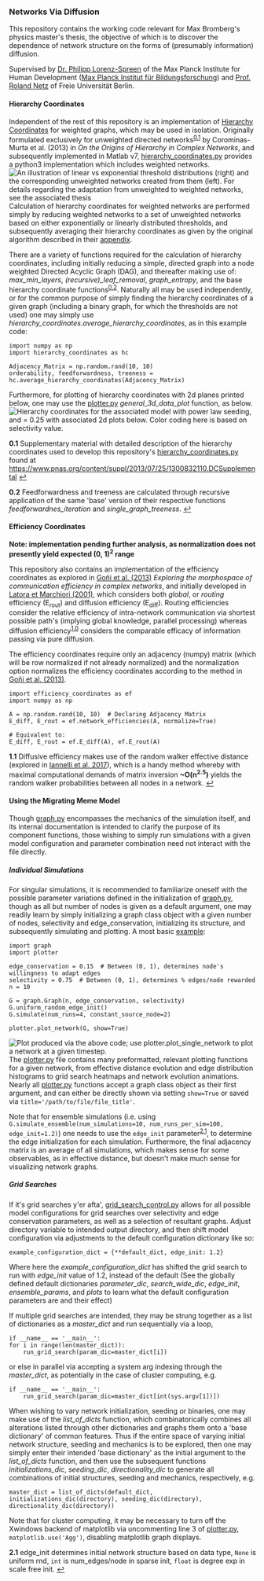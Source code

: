 ### Networks Via Diffusion

This repository contains the working code relevant for Max Bromberg's physics master's thesis, the objective of which is to discover the dependence of network structure on the forms of (presumably information) diffusion. 

Supervised by [Dr. Philipp Lorenz-Spreen][1] of the Max Planck Institute for Human Development ([Max Planck Institut für Bildungsforschung][2]) and [Prof. Roland Netz][3] of Freie Universität Berlin.

<!---- Links: ---->
[1]: https://www.mpib-berlin.mpg.de/staff/philipp-lorenz-spreen
[2]: https://www.mpib-berlin.mpg.de/de
[3]: https://www.physik.fu-berlin.de/en/einrichtungen/ag/ag-netz/mitarbeiter/Professors/netz_roland/index.html


#### Hierarchy Coordinates

Independent of the rest of this repository is an implementation of [Hierarchy Coordinates][0.1] for weighted graphs, which may be used in isolation. 
Originally formulated exclusively for unweighted directed networks<sup id="a1">[0.1](#f1)</sup> by Corominas-Murta et al. (2013) in _On the Origins of Hierarchy in Complex Networks_, and subsequently implemented in Matlab v7, [hierarchy_coordinates.py][0.2] provides a python3 implementation which includes weighted networks. 
![An illustration of linear vs exponential threshold distributions (right) and the corresponding unweighted networks created from them (left). For details regarding the adaptation from unweighted to weighted networks, see the [associated thesis][0.5]](./readme_graphics/Threshold_Explainations.png)
Calculation of hierarchy coordinates for weighted networks are performed simply by reducing weighted networks to a set of unweighted networks based on either exponentially or linearly distributed thresholds, and subsequently averaging their hierarchy coordinates as given by the original algorithm described in their [appendix][0.3].

There are a variety of functions required for the calculation of hierarchy coordinates, including initially reducing a simple, directed graph into a node weighted Directed Acyclic Graph (DAG), and thereafter making use of:
 _max_min_layers_, *(recursive)_leaf_removal*, *graph_entropy*, and the base hierarchy coordinate functions<sup id="a2">[0.2](#f2)</sup>. Naturally all may be used independently, or for the common purpose of simply finding the hierarchy coordinates of a given graph (including a binary graph, for which the thresholds are not used) one may simply use _hierarchy_coordinates.average_hierarchy_coordinates_, as in this example code:
```
import numpy as np
import hierarchy_coordinates as hc

Adjacency_Matrix = np.random.rand(10, 10)
orderability, feedforwardness, treeness = hc.average_hierarchy_coordinates(Adjacency_Matrix)
```
Furthermore, for plotting of hierarchy coordinates with 2d planes printed below, one may use the [plotter.py][5] *general_3d_data_plot* function, as below.
![Hierarchy coordinates for the associated model with power law seeding, and <k> = 0.25 with associated 2d plots below. Color coding here is based on selectivity value.](./readme_graphics/Hierarchy_Coordinates_%5BExponential_Thresholds_k_0.25_pwr_law_5_seeding%5D.png)
<!---- References: ---->
[0.1]: https://arxiv.org/abs/1303.2503
[0.2]: hierarchy_coordinates.py
[0.3]: https://www.pnas.org/content/suppl/2013/07/25/1300832110.DCSupplemental
[0.5]: reference_to_thesis_in_repo

<!---- Footnotes: ---->
<b id="f1">0.1</b> Supplementary material with detailed description of the hierarchy coordinates used to develop this repository's [hierarchy_coordinates.py][0.2] found at https://www.pnas.org/content/suppl/2013/07/25/1300832110.DCSupplemental [↩](#a1)

<b id="f2">0.2</b> Feedforwardness and treeness are calculated through recursive application of the same 'base' version of their respective functions _feedforwardnes_iteration_ and  _single_graph_treeness_. [↩](#a2)

#### Efficiency Coordinates
**Note: implementation pending further analysis, as normalization does not presently yield expected (0, 1)<sup>2</sup> range**

This repository also contains an implementation of the efficiency coordinates as explored in [Goñi et al. (2013)][1.1] *Exploring the morphospace of communication efficiency in complex networks*, and initially developed in [Latora et Marchiori (2001)][1.4], which considers both *global*, or *routing* efficiency (E<sub>rout</sub>) and diffusion efficiency (E<sub>diff</sub>). 
Routing efficiencies consider the relative efficiency of intra-network communication via shortest possible path's (implying global knowledge, parallel processing) whereas diffusion efficiency<sup id="a1.0">[1.0](#f1.0)</sup> considers the comparable efficacy of information passing via pure diffusion. 

The efficiency coordinates require only an adjacency (numpy) matrix (which will be row normalized if not already normalized) and the normalization option normalizes the efficiency coordinates according to the method in [Goñi et al. (2013)][1.1].
```
import efficiency_coordinates as ef
import numpy as np

A = np.random.rand(10, 10)  # Declaring Adjacency Matrix
E_diff, E_rout = ef.network_efficiencies(A, normalize=True)

# Equivalent to:
E_diff, E_rout = ef.E_diff(A), ef.E_rout(A)
```


<!---- References: ---->
[1.0]: https://pubmed.ncbi.nlm.nih.gov/23505455/
[1.1]: efficiency_coordinates.py
[1.2]: http://www.uvm.edu/pdodds/files/papers/others/2001/latora2001a.pdf
[1.3]: https://arxiv.org/abs/1608.06201
[1.4]: http://www.uvm.edu/pdodds/files/papers/others/2001/latora2001a.pdf

<!---- Footnotes: ---->
<b id="f1.0">1.1</b> Diffusive efficiency makes use of the random walker effective distance (explored in [Iannelli et al. 2017][1.3]), which is a handy method whereby with maximal computational demands of matrix inversion **~O(n<sup>2.5</sup>)** yields the random walker probabilities between all nodes in a network. [↩](#a1.0)

#### Using the Migrating Meme Model

Though [graph.py][4] encompasses the mechanics of the simulation itself, and its internal documentation is intended to clarify the purpose of its component functions, those wishing to simply run simulations with a given model configuration and parameter combination need not interact with the file directly.

##### Individual Simulations
For singular simulations, it is recommended to familiarize oneself with the possible parameter variations defined in the initialization of [graph.py][4], though as all but number of nodes is given as a default argument, one may readily learn by simply initializing a graph class object with a given number of nodes, selectivity and edge_conservation, initializing its structure, and subsequently simulating and plotting.
A most basic [example][7]:
```
import graph
import plotter

edge_conservation = 0.15  # Between (0, 1), determines node's willingness to adapt edges
selectivity = 0.75  # Between (0, 1), determines % edges/node rewarded
n = 10

G = graph.Graph(n, edge_conservation, selectivity)
G.uniform_random_edge_init()
G.simulate(num_runs=4, constant_source_node=2)

plotter.plot_network(G, show=True)
```
![Plot produced via the above code; use _plotter.plot_single_network_ to plot a network at a given timestep.](./readme_graphics/example_evolution.png)
The [plotter.py][5] file contains many preformatted, relevant plotting functions for a given network, from effective distance evolution and edge distribution histograms to grid search heatmaps and network evolution animations. 
Nearly all [plotter.py][5] functions accept a graph class object as their first argument, and can either be directly shown via setting `show=True` or saved via `title='/path/to/file/file_title'`. 

Note that for ensemble simulations (i.e. using `G.simulate_ensemble(num_simulations=10, num_runs_per_sim=100, edge_init=1.2)`) one needs to use the `edge_init` parameter<sup id="a2.1">[2.1](#f2.1)</sup>, to determine the edge initialization for each simulation.
Furthermore, the final adjacency matrix is an average of all simulations, which makes sense for some observables, as in effective distance, but doesn't make much sense for visualizing network graphs. 



##### Grid Searches
If it's grid searches y'er afta',  [grid_search_control.py][6] allows for all possible model configurations for grid searches over selectivity and edge conservation parameters, as well as a selection of resultant graphs.
Adjust directory variable to intended output directory, and then shift model configuration via adjustments to the default configuration dictionary like so:

` example_configuration_dict = {**default_dict, edge_init: 1.2} `

Where here the _example_configuration_dict_ has shifted the grid search to run with _edge_init_ value of 1.2, instead of the default (See the globally defined default dictionaries _parameter_dic_, _search_wide_dic_, _edge_init_, _ensemble_params_, and _plots_ to learn what the default configuration parameters are and their effect)

If multiple grid searches are intended, they may be strung together as a list of dictionaries as a _master_dict_ and run sequentially via a loop,
```
if __name__ == '__main__':
for i in range(len(master_dict)):
    run_grid_search(param_dic=master_dict[i])
```
 or else in parallel via accepting a system arg indexing through the _master_dict_, as potentially in the case of cluster computing, e.g.
```
if __name__ == '__main__':
    run_grid_search(param_dic=master_dict[int(sys.argv[1])])
```
When wishing to vary network initialization, seeding or binaries, one may make use of the _list_of_dicts_ function, which combinatorically combines all alterations listed through other dictionaries and graphs them onto a 'base dictionary' of common features.
Thus if the entire space of varying initial network structure, seeding and mechanics is to be explored, then one may simply enter their intended 'base dictionary' as the initial argument to the _list_of_dicts_ function, and then use the subsequent functions 
_initializations_dic_, _seeding_dic_, _directionality_dic_ to generate all combinations of initial structures, seeding and mechanics, respectively, e.g.
```
master_dict = list_of_dicts(default_dict, initializations_dic(directory), seeding_dic(directory), directionality_dic(directory))
```
Note that for cluster computing, it may be necessary to turn off the Xwindows backend of matplotlib via uncommenting line 3 of [plotter.py][5], `matplotlib.use('Agg')`, disabling matplotlib graph displays.

<!---- References: ---->
[4]: graph.py
[5]: plotter.py
[6]: grid_search_control.py
[7]: example_simulation.py


<!---- Footnotes: ---->
<b id="f2.1">2.1</b> edge_init determines initial network structure based on data type, `None` is uniform rnd, `int` is num_edges/node in sparse init, `float` is degree exp in scale free init. [↩](#a2.1)
